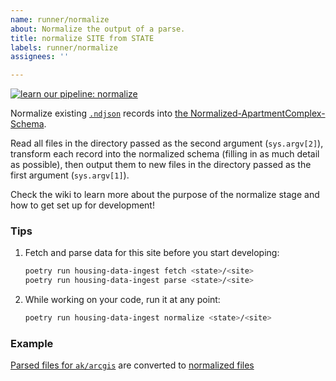 ```yaml
---
name: runner/normalize
about: Normalize the output of a parse.
title: normalize SITE from STATE
labels: runner/normalize
assignees: ''

---
```


[![learn our pipeline: normalize](https://img.shields.io/static/v1?label=learn%20our%20pipeline&message=normalize&style=social)](https://github.com/rit-hc-website/data-ingest/wiki/Runner-pipeline-stages#normalize)

Normalize existing [`.ndjson`](http://ndjson.org/) records into [the Normalized-ApartmentComplex-Schema](https://github.com/rit-hc-website/data-ingest/wiki/Normalized-ApartmentComplex-Schema).

Read all files in the directory passed as the second argument (`sys.argv[2]`), transform each record into the normalized schema (filling in as much detail as possible), then output them to new files in the directory passed as the first argument (`sys.argv[1]`).

Check the wiki to learn more about the purpose of the normalize stage and how to get set up for development!

### Tips

1. Fetch and parse data for this site before you start developing:
    ```sh
    poetry run housing-data-ingest fetch <state>/<site>
    poetry run housing-data-ingest parse <state>/<site>
    ```

1. While working on your code, run it at any point:
    ```sh
    poetry run housing-data-ingest normalize <state>/<site>
    ```

### Example
[Parsed files for `ak/arcgis`](https://github.com/rit-hc-website/data-ingest-results/tree/main/ak/arcgis/parsed) are converted to [normalized files](https://github.com/rit-hc-website/data-ingest-results/tree/main/ak/arcgis/normalized)
